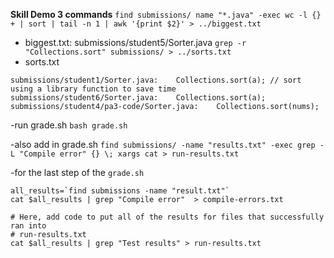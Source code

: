 **Skill Demo 3 commands**
`find submissions/ name "*.java" -exec wc -l {} + | sort | tail -n 1 | awk '{print $2}' > ../biggest.txt`
- biggest.txt: submissions/student5/Sorter.java
`grep -r "Collections.sort" submissions/ > ../sorts.txt`
- sorts.txt
```
submissions/student1/Sorter.java:    Collections.sort(a); // sort using a library function to save time
submissions/student6/Sorter.java:    Collections.sort(a);
submissions/student4/pa3-code/Sorter.java:    Collections.sort(nums);
```

-run grade.sh
`bash grade.sh`

-also add in grade.sh
`find submissions/ -name "results.txt" -exec grep -L "Compile error" {} \; xargs cat > run-results.txt`

-for the last step of the `grade.sh`
```
all_results=`find submissions -name "result.txt"`
cat $all_results | grep "Compile error"  > compile-errors.txt

# Here, add code to put all of the results for files that successfully ran into
# run-results.txt
cat $all_results | grep "Test results" > run-results.txt

```
